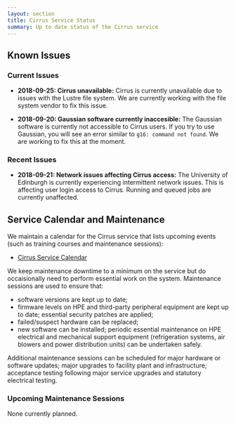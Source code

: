 ```yaml
---
layout: section
title: Cirrus Service Status
summary: Up to date status of the Cirrus service
---
```


## Known Issues

### Current Issues

- **2018-09-25: Cirrus unavailable:** Cirrus is currently unavailable due to issues with the Lustre file system. We are currently working with the file system vendor to fix this issue.

- **2018-09-20: Gaussian software currently inaccesible:** The Gaussian software is currently not accessible to Cirrus users. If you try to use Gaussian, you will see an error similar to `g16: command not found`. We are working to fix this at the moment.

### Recent Issues

- **2018-09-21: Network issues affecting Cirrus access:** The University of Edinburgh is currently experiencing intermittent network issues. This is affecting user login access to Cirrus. Running and queued jobs are currently unaffected.

## Service Calendar and Maintenance

We maintain a calendar for the Cirrus service that lists upcoming events (such
as training courses and maintenance sessions):

- [Cirrus Service Calendar](calendar.html)

We keep maintenance downtime to a minimum on the service but do occaisionally
need to perform essential work on the system. Maintenance sessions are used to 
ensure that:

* software versions are kept up to date;
* firmware levels on HPE and third-party peripheral equipment are kept up to date;
essential security patches are applied;
* failed/suspect hardware can be replaced;
* new software can be installed;
periodic essential maintenance on HPE electrical and mechanical support equipment (refrigeration systems, air blowers and power distribution units) can be undertaken safely.

Additional maintenance sessions can be scheduled for major hardware or software updates; major upgrades to facility plant and infrastructure; acceptance testing following major service upgrades and statutory electrical testing.

### Upcoming Maintenance Sessions

None currently planned.


